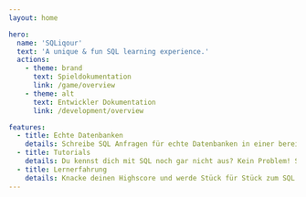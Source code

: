 ```yaml
---
layout: home

hero:
  name: 'SQLiqour'
  text: 'A unique & fun SQL learning experience.'
  actions:
    - theme: brand
      text: Spieldokumentation
      link: /game/overview
    - theme: alt
      text: Entwickler Dokumentation
      link: /development/overview

features:
  - title: Echte Datenbanken
    details: Schreibe SQL Anfragen für echte Datenbanken in einer bereits vorgefertigten Cocktail Datenbank
  - title: Tutorials
    details: Du kennst dich mit SQL noch gar nicht aus? Kein Problem! SQLiqour bietet vor jedem Level angefertigte Tutorials, welche dir die Konzepte von SQL langsam näher bringen. Deine erlernten Fertigkeiten werden dann sofort auf die Probe gestellt!
  - title: Lernerfahrung
    details: Knacke deinen Highscore und werde Stück für Stück zum SQL Profi indem du deine Bar immer effizienter verwaltest. Es gibt unzählige Möglichkeiten, bei wiederkehrenden Aufgaben zeit zu sparen!
---
```

